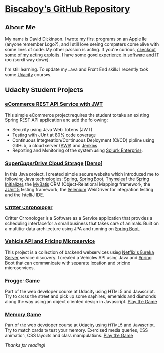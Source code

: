 # [Biscaboy's GitHub Repository](https://github.com/biscaboy)

## About Me

My name is David Dickinson.  I wrote my first programs on an Apple IIe (anyone remember Logo?), and I still love seeing computers come alive with some lines of code.  My other passion is acting.  If you're curious, [checkout some of my acting exploits](http://www.davidjdickinson.com).  I have some [good experience in software and IT](https://linkedin.com/in/david-j-dickinson) too (scroll way down).

I'm still learning.  To update my Java and Front End skills I recently took some [Udacity](https://www.udacity.com/) courses.  

## Udacity Student Projects

### [eCommerce REST API Service with JWT](https://github.com/biscaboy/ecommerce)
This simple eCommerce project requires the student to take an existing Spring REST API application and add the following:

 * Security using Java Web Tokens (JWT)
 * Testing with JUnit at 80% code coverage
 * Continuous Integreation/Continuous Deployment (CI/CD) pipline using GitHub, a cloud server ([AWS](https://aws.amazon.com/)) and [Jenkins](https://www.jenkins.io)
 * Reporting and Monitoring of the system using [Splunk Enterprise](https://www.splunk.com/en_us/software/splunk-enterprise.html).

### [Super*Duper*Drive Cloud Storage](https://github.com/biscaboy/cloudstorage) [[Demo](https://cloudstorage.davidjdickinson.com)]
In this Java project, I created simple secure website which introduced me to following Java technologies:
[Spring](https://spring.io),
[Spring Boot](https://spring.io/projects/spring-boot),
[Thymeleaf](https://www.thymeleaf.org/) 
the [Spring Initializer](https://start.spring.io/), 
the [MyBatis](https://mybatis.org) ORM (Object-Relational Mapping) framework,
the [JUnit 5](https://junit.org/junit5/) testing framework,
the [Selenium](https://www.selenium.dev/) WebDriver for integration testing and 
the IntelliJ IDE.

### [Critter Chronologer](https://github.com/biscaboy/critter)
Critter Chronologer is a Software as a Service application that provides a scheduling interface for a small business that takes care of animals.  Built on a multitier data architecture using JPA and running on [Spring Boot](https://spring.io/projects/spring-boot).

### [Vehicle API and Pricing Microservice](https://github.com/biscaboy/cars) 
This project is a collection of backend webservices using [Netflix's Eureka Server](https://github.com/Netflix/eureka) service discovery. 
I created a Vehicles API using Java and [Spring Boot](https://spring.io/projects/spring-boot) that can communicate with separate location and pricing microservices.

### [Frogger Game](https://github.com/biscaboy/frogger-game)
Part of the web developer course at Udacity using HTML5 and Javascript.  Try to cross the street and pick up some saphires, emeralds and diamonds along the way using an object oriented design in Javascript. [Play the Game](https://biscaboy.github.io/frogger-game/)

### [Memory Game](https://github.com/biscaboy/fend-project-memory-game)
Part of the web developer course at Udacity using HTML5 and Javascript.  Try to match cards to test your memory.  Exercised media queries, CSS animation, CSS layouts and class manipulations. [Play the Game](https://biscaboy.github.io/fend-project-memory-game/)

_Thanks for reading!_
